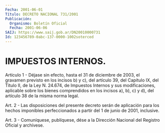 ```yaml
---
Fecha: 2001-06-01
Título: DECRETO NACIONAL 731/2001
Publicación:
  Organismo: Boletín Oficial
  Fecha: 2001-06-06
SAIJ: https://www.saij.gob.ar/DN20010000731
Id: 123456789-0abc-137-0000-1002soterced
---
```

# IMPUESTOS INTERNOS.

<a id="1"></a>
Artículo  1 - Déjase sin efecto, hasta el 31 de diciembre de 2003, el gravamen  previsto  en los incisos b) y c), del artículo 39, del Capítulo IX, del Título II, de la Ley N. 24.674, de Impuestos Internos y sus modificaciones,  aplicable sobre los bienes comprendidos en los incisos a), b), c) y  d),  del artículo 38 de la misma norma legal.

<a id="2"></a>
Art.  2 -  Las  disposiciones  del  presente  decreto  serán  de aplicación para los hechos imponibles  perfeccionados a partir del 1 de junio de 2001, inclusive.

<a id="3"></a>
Art. 3 - Comuníquese, publíquese, dése a la Dirección Nacional del Registro Oficial y archívese.